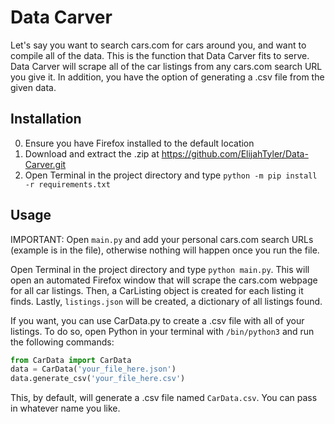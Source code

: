 # Data Carver

Let's say you want to search cars.com for cars around you, and want to compile all of the data. This is the function that Data Carver fits to serve. Data Carver will scrape all of the car listings from any cars.com search URL you give it. In addition, you have the option of generating a .csv file from the given data.

## Installation

0. Ensure you have Firefox installed to the default location
1. Download and extract the .zip at <https://github.com/ElijahTyler/Data-Carver.git>
2. Open Terminal in the project directory and type `python -m pip install -r requirements.txt`

## Usage

IMPORTANT: Open `main.py` and add your personal cars.com search URLs (example is in the file), otherwise nothing will happen once you run the file.

Open Terminal in the project directory and type `python main.py`. This will open an automated Firefox window that will scrape the cars.com webpage for all car listings. Then, a CarListing object is created for each listing it finds. Lastly, `listings.json` will be created, a dictionary of all listings found.

If you want, you can use CarData.py to create a .csv file with all of your listings. To do so, open Python in your terminal with `/bin/python3` and run the following commands:

```python
from CarData import CarData
data = CarData('your_file_here.json')
data.generate_csv('your_file_here.csv')
```

This, by default, will generate a .csv file named `CarData.csv`. You can pass in whatever name you like.
